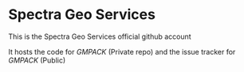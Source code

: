 # Spectra Geo Services

This is the Spectra Geo Services official github account

It hosts the code for *GMPACK* (Private repo) and the issue tracker for *GMPACK* (Public)
